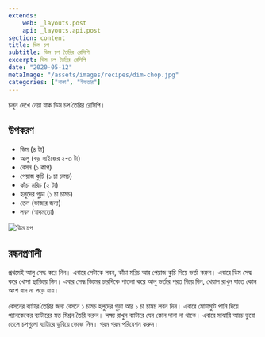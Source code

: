 ```yaml
---
extends:
    web: _layouts.post
    api: _layouts.api.post
section: content
title: ডিম চপ
subtitle: ডিম চপ তৈরির রেসিপি
excerpt: ডিম চপ তৈরির রেসিপি
date: "2020-05-12"
metaImage: "/assets/images/recipes/dim-chop.jpg"
categories: ["নাস্তা", "ইফতার"]
---
```


চলুন দেখে নেয়া যাক ডিম চপ তৈরির রেসিপি।

## উপকরণ

- ডিম (৪ টা)
- আলু (বড় সাইজের ২-৩ টা)
- বেসন (১ কাপ)
- পেয়াজ কুচি (১ চা চামচ)
- কাঁচা মরিচ (২ টা)
- হলুদের গুড়া (১ চা চামচ)
- তেল (ভাজার জন্য)
- লবন (স্বাদমতো)

![ডিম চপ](/assets/images/recipes/dim-chop.jpg)

## রন্ধনপ্রণালী

প্রথমেই আলু সেদ্ধ করে নিন। এবারে সেটাকে লবন, কাঁচা মরিচ আর পেয়াজ কুচি দিয়ে ভর্তা করুন। এবারে ডিম সেদ্ধ
করে খোসা ছাড়িয়ে নিন। এবার সেদ্ধ ডিমের চারদিকে পাতলা করে আলু ভর্তার পরত দিয়ে দিন, খেয়াল রাখুন যাতে
কোন অংশ বাদ না পড়ে যায়।

বেসনের ব্যাটার তৈরির জন্য বেসনে ১ চামচ হলুদের গুড়া আর ১ চা চামচ লবন দিন। এবারে মোটামুটি পানি দিয়ে
প্যানকেকের ব্যাটারের মত মিশ্রন তৈরি করুন। লক্ষ্য রাখুন ব্যাটারে যেন কোন দানা না থাকে। এবারে মাঝারি আচে
ডুবো তেলে চপগুলো ব্যাটারে ডুবিয়ে ভেজে নিন। গরম গরম পরিবেশন করুন।
